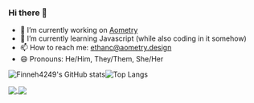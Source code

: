 
### Hi there 👋

- 🔭 I’m currently working on [Aometry](https://github.com/Enroute-Transport/Aometry)
- 🌱 I’m currently learning Javascript (while also coding in it somehow)
- 📫 How to reach me: ethanc@aometry.design
- 😄 Pronouns: He/Him, They/Them, She/Her

![Finneh4249's GitHub stats](https://github-readme-stats.vercel.app/api?username=finneh4249&show_icons=true)![Top Langs](https://github-readme-stats.vercel.app/api/top-langs/?username=finneh4249&layout=compact)



</a>
<a href="https://github.com/Enroute-Transport/Aometry">
  <img align="center" src="https://github-readme-stats.vercel.app/api/pin/?username=Enroute-Transport&repo=Aometry" />
</a>
<a href="https://github.com/Enroute-Transport/Aometry-Design-Studios">
  <img align="center" src="https://github-readme-stats.vercel.app/api/pin/?username=Enroute-Transport&repo=Aometry-Design-Studios" />
</a>
